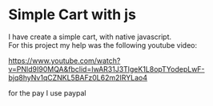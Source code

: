 <h1>Simple Cart with js</h1>
I have create a simple cart, with native javascript.<br>
For this project my help was the following youtube video:

https://www.youtube.com/watch?v=PNld9I90MQA&fbclid=IwAR31J3TlgeK1L8opTYodepLwF-bjq8hyNv1qCZNKL5BAFz0L62m2IRYLao4

for the pay I use paypal